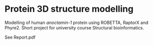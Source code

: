 # Protein 3D structure modelling
Modelling of human *anoctamin-1* protein using ROBETTA, RaptorX and Phyre2.
Short project for university course Structural bioinformatics.

See Report.pdf

